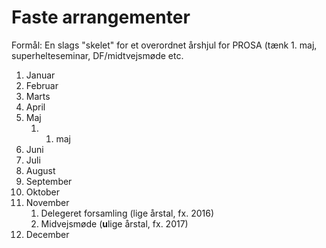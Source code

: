# Faste arrangementer

Formål: En slags "skelet" for et overordnet årshjul for PROSA \(tænk 1. maj, superhelteseminar, DF/midtvejsmøde etc.

1. Januar
2. Februar
3. Marts
4. April
5. Maj
   1. 1. maj
6. Juni
7. Juli
8. August
9. September
10. Oktober
11. November
    1. Delegeret forsamling \(lige årstal, fx. 2016\)
    2. Midvejsmøde \(**u**lige årstal, fx. 2017\)
12. December



